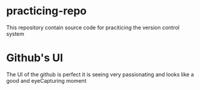 # practicing-repo
This repository contain source code for praciticing the version control system
# Github's UI 
The UI of the github is perfect it is seeing very passionating and looks like a good and eyeCapturing moment
